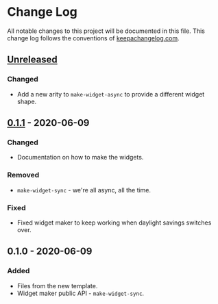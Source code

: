 # Change Log
All notable changes to this project will be documented in this file. This change log follows the conventions of [keepachangelog.com](http://keepachangelog.com/).

## [Unreleased]
### Changed
- Add a new arity to `make-widget-async` to provide a different widget shape.

## [0.1.1] - 2020-06-09
### Changed
- Documentation on how to make the widgets.

### Removed
- `make-widget-sync` - we're all async, all the time.

### Fixed
- Fixed widget maker to keep working when daylight savings switches over.

## 0.1.0 - 2020-06-09
### Added
- Files from the new template.
- Widget maker public API - `make-widget-sync`.

[Unreleased]: https://github.com/your-name/augmenter/compare/0.1.1...HEAD
[0.1.1]: https://github.com/your-name/augmenter/compare/0.1.0...0.1.1
